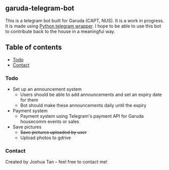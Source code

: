 ## garuda-telegram-bot

This is a telegram bot built for Garuda (CAPT, NUS). It is a work in progress. It is made using [Python telegram wrapper](https://github.com/python-telegram-bot/python-telegram-bot). I hope to be able to use this bot to contribute back to the house in a meaningful way.

## Table of contents

- [Todo](#todo)
- [Contact](#contact)

### Todo

- Set up an announcement system
	- Users should be able to add announcements and set an expiry date for them
	- Bot should make these announcements daily until the expiry
- Payment system
	- Payment system using Telegram's payment API for Garuda housecomm events or sales
- Save pictures
	- ~~Save pictures uploaded by user~~
	- Upload photos to gdrive

### Contact

Created by Joshua Tan – feel free to contact me!